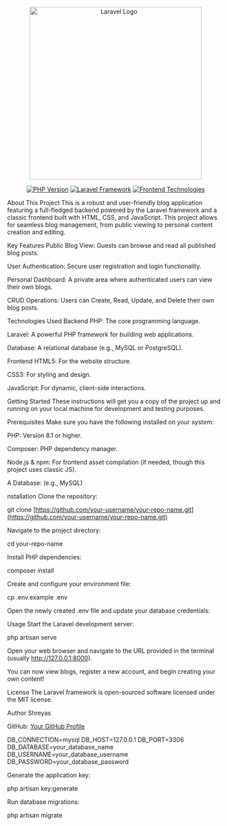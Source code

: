 <p align="center"><a href="https://laravel.com" target="_blank"><img src="https://raw.githubusercontent.com/laravel/art/master/logo-lockup/5%20SVG/2%20CMYK/1%20Full%20Color/laravel-logolockup-cmyk-red.svg" width="400" alt="Laravel Logo"></a></p>

<p align="center">
<a href="#"><img src="https://www.google.com/search?q=https://img.shields.io/badge/PHP-8.1%2B-blue.svg" alt="PHP Version"></a>
<a href="#"><img src="https://www.google.com/search?q=https://img.shields.io/badge/Laravel-Framework-orange.svg" alt="Laravel Framework"></a>
<a href="#"><img src="https://www.google.com/search?q=https://img.shields.io/badge/HTML/CSS/JS-Frontend-red.svg" alt="Frontend Technologies"></a>
</p>

About This Project
This is a robust and user-friendly blog application featuring a full-fledged backend powered by the Laravel framework and a classic frontend built with HTML, CSS, and JavaScript. This project allows for seamless blog management, from public viewing to personal content creation and editing.

Key Features
Public Blog View: Guests can browse and read all published blog posts.

User Authentication: Secure user registration and login functionality.

Personal Dashboard: A private area where authenticated users can view their own blogs.

CRUD Operations: Users can Create, Read, Update, and Delete their own blog posts.

Technologies Used
Backend
PHP: The core programming language.

Laravel: A powerful PHP framework for building web applications.

Database: A relational database (e.g., MySQL or PostgreSQL).

Frontend
HTML5: For the website structure.

CSS3: For styling and design.

JavaScript: For dynamic, client-side interactions.

Getting Started
These instructions will get you a copy of the project up and running on your local machine for development and testing purposes.

Prerequisites
Make sure you have the following installed on your system:

PHP: Version 8.1 or higher.

Composer: PHP dependency manager.

Node.js & npm: For frontend asset compilation (if needed, though this project uses classic JS).

A Database: (e.g., MySQL)

nstallation
Clone the repository:

git clone [https://github.com/your-username/your-repo-name.git](https://github.com/your-username/your-repo-name.git)

Navigate to the project directory:

cd your-repo-name

Install PHP dependencies:

composer install

Create and configure your environment file:

cp .env.example .env

Open the newly created .env file and update your database credentials:

Usage
Start the Laravel development server:

php artisan serve

Open your web browser and navigate to the URL provided in the terminal (usually http://127.0.0.1:8000).

You can now view blogs, register a new account, and begin creating your own content!

License
The Laravel framework is open-sourced software licensed under the MIT license.

Author
Shreyas

GitHub: [Your GitHub Profile](https://github.com/shreyasss12)

DB_CONNECTION=mysql
DB_HOST=127.0.0.1
DB_PORT=3306
DB_DATABASE=your_database_name
DB_USERNAME=your_database_username
DB_PASSWORD=your_database_password

Generate the application key:

php artisan key:generate

Run database migrations:

php artisan migrate

